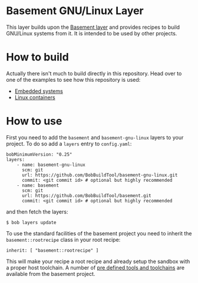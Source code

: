 # Basement GNU/Linux Layer

This layer builds upon the [Basement
layer](https://github.com/BobBuildTool/basement) and provides recipes to build
GNU/Linux systems from it. It is intended to be used by other projects.

# How to build

Actually there isn't much to build directly in this repository. Head over
to one of the examples to see how this repository is used:

 * [Embedded systems](https://github.com/BobBuildTool/bob-example-embedded)
 * [Linux containers](https://github.com/BobBuildTool/bob-example-containers)

# How to use

First you need to add the `basement` and `basement-gnu-linux` layers to your
project. To do so add a `layers` entry to `config.yaml`:

    bobMinimumVersion: "0.25"
    layers:
        - name: basement-gnu-linux
          scm: git
          url: https://github.com/BobBuildTool/basement-gnu-linux.git
          commit: <git commit id> # optional but highly recommended
        - name: basement
          scm: git
          url: https://github.com/BobBuildTool/basement.git
          commit: <git commit id> # optional but highly recommended

and then fetch the layers:

    $ bob layers update

To use the standard facilities of the basement project you need to inherit the
`basement::rootrecipe` class in your root recipe:

    inherit: [ "basement::rootrecipe" ]

This will make your recipe a root recipe and already setup the sandbox with a
proper host toolchain. A number of [pre defined tools and
toolchains](https://github.com/BobBuildTool/basement#provided-tools-and-toolchains)
are available from the basement project.
